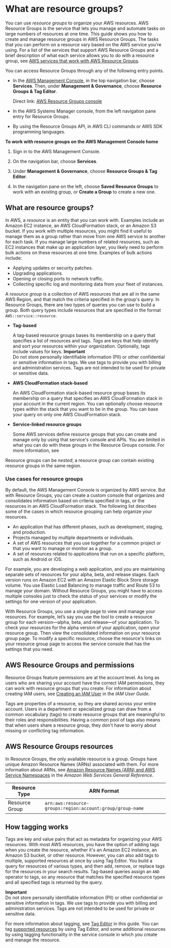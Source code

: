 # What are resource groups?<a name="resource-groups"></a>

You can use *resource groups* to organize your AWS resources\. AWS Resource Groups is the service that lets you manage and automate tasks on large numbers of resources at one time\. This guide shows you how to create and manage resource groups in AWS Resource Groups\. The tasks that you can perform on a resource vary based on the AWS service you're using\. For a list of the services that support AWS Resource Groups and a brief description of what each service allows you to do with a resource group, see [AWS services that work with AWS Resource Groups](integrated-services-list.md)\.

You can access Resource Groups through any of the following entry points\.
+ In the [AWS Management Console](https://console.aws.amazon.com/console/home), in the top navigation bar, choose **Services**\. Then, under **Management & Governance**, choose **Resource Groups & Tag Editor**\.

  Direct link: [AWS Resource Groups console](https://console.aws.amazon.com/resource-groups)
+ In the AWS Systems Manager console, from the left navigation pane entry for Resource Groups\.
+ By using the Resource Groups API, in AWS CLI commands or AWS SDK programming languages\.

**To work with resource groups on the AWS Management Console home**

1. Sign in to the AWS Management Console\.

1. On the navigation bar, choose **Services**\.

1. Under **Management & Governance**, choose **Resource Groups & Tag Editor**\.

1. In the navigation pane on the left, choose **Saved Resource Groups** to work with an existing group, or **Create a Group** to create a new one\.

## What are resource groups?<a name="resource-groups-intro"></a>

In AWS, a *resource* is an entity that you can work with\. Examples include an Amazon EC2 instance, an AWS CloudFormation stack, or an Amazon S3 bucket\. If you work with multiple resources, you might find it useful to manage them as a group rather than move from one AWS service to another for each task\. If you manage large numbers of related resources, such as EC2 instances that make up an application layer, you likely need to perform bulk actions on these resources at one time\. Examples of bulk actions include:
+ Applying updates or security patches\.
+ Upgrading applications\.
+ Opening or closing ports to network traffic\.
+ Collecting specific log and monitoring data from your fleet of instances\.

A *resource group* is a collection of AWS resources that are all in the same AWS Region, and that match the criteria specified in the group's query\. In Resource Groups, there are two types of queries you can use to build a group\. Both query types include resources that are specified in the format `AWS::service::resource`\.
+ **Tag\-based**

  A tag\-based resource groups bases its membership on a query that specifies a list of resources and tags\. *Tags* are keys that help identify and sort your resources within your organization\. Optionally, tags include values for keys\.
**Important**  
Do not store personally identifiable information \(PII\) or other confidential or sensitive information in tags\. We use tags to provide you with billing and administration services\. Tags are not intended to be used for private or sensitive data\.
+ **AWS CloudFormation stack\-based**

  An AWS CloudFormation stack\-based resource group bases its membership on a query that specifies an AWS CloudFormation stack in your account in the current region\. You can optionally choose resource types within the stack that you want to be in the group\. You can base your query on only one AWS CloudFormation stack\.
+ **Service\-linked resource groups**

  Some AWS services define resource groups that you can create and manage only by using that service's console and APIs\. You are limited in what you can do with these groups in the Resource Groups console\. For more information, see 

Resource groups can be *nested*; a resource group can contain existing resource groups in the same region\.

### Use cases for resource groups<a name="resource-groups-intro-usecases"></a>

By default, the AWS Management Console is organized by AWS service\. But with Resource Groups, you can create a custom console that organizes and consolidates information based on criteria specified in tags, or the resources in an AWS CloudFormation stack\. The following list describes some of the cases in which resource grouping can help organize your resources\.
+ An application that has different phases, such as development, staging, and production\.
+ Projects managed by multiple departments or individuals\.
+ A set of AWS resources that you use together for a common project or that you want to manage or monitor as a group\.
+ A set of resources related to applications that run on a specific platform, such as Android or iOS\.

For example, you are developing a web application, and you are maintaining separate sets of resources for your alpha, beta, and release stages\. Each version runs on Amazon EC2 with an Amazon Elastic Block Store storage volume\. You use Elastic Load Balancing to manage traffic and Route 53 to manage your domain\. Without Resource Groups, you might have to access multiple consoles just to check the status of your services or modify the settings for one version of your application\.

With Resource Groups, you use a single page to view and manage your resources\. For example, let’s say you use the tool to create a resource group for each version—alpha, beta, and release—of your application\. To check your resources for the alpha version of your application, open your resource group\. Then view the consolidated information on your resource group page\. To modify a specific resource, choose the resource's links on your resource group page to access the service console that has the settings that you need\.

## AWS Resource Groups and permissions<a name="how-resourcegroups-works"></a>

Resource Groups feature permissions are at the account level\. As long as users who are sharing your account have the correct IAM permissions, they can work with resource groups that you create\. For information about creating IAM users, see [Creating an IAM User](https://docs.aws.amazon.com/IAM/latest/UserGuide/Using_SettingUpUser.html) in the *IAM User Guide*\.

Tags are properties of a resource, so they are shared across your entire account\. Users in a department or specialized group can draw from a common vocabulary \(tags\) to create resource groups that are meaningful to their roles and responsibilities\. Having a common pool of tags also means that when users share a resource group, they don't have to worry about missing or conflicting tag information\.

## AWS Resource Groups resources<a name="resourcegroups-arns"></a>

In Resource Groups, the only available resource is a group\. Groups have unique Amazon Resource Names \(ARNs\) associated with them\. For more information about ARNs, see [Amazon Resource Names \(ARN\) and AWS Service Namespaces](https://docs.aws.amazon.com/general/latest/gr/aws-arns-and-namespaces.html) in the *Amazon Web Services General Reference*\.


|  Resource Type  |  ARN Format  | 
| --- | --- | 
|  Resource Group  |  `arn:aws:resource-groups:region:account:group/group-name`  | 

## How tagging works<a name="how-tagging-works"></a>

Tags are key and value pairs that act as metadata for organizing your AWS resources\. With most AWS resources, you have the option of adding tags when you create the resource, whether it's an Amazon EC2 instance, an Amazon S3 bucket, or other resource\. However, you can also add tags to multiple, supported resources at once by using Tag Editor\. You build a query for resources of various types, and then add, remove, or replace tags for the resources in your search results\. Tag\-based queries assign an `AND` operator to tags, so any resource that matches the specified resource types and all specified tags is returned by the query\.

**Important**  
Do not store personally identifiable information \(PII\) or other confidential or sensitive information in tags\. We use tags to provide you with billing and administration services\. Tags are not intended to be used for private or sensitive data\.

For more information about tagging, see [Tag Editor](tag-editor.md) in this guide\. You can tag [supported resources](supported-resources.md) by using Tag Editor, and some additional resources by using tagging functionality in the service console in which you create and manage the resource\.